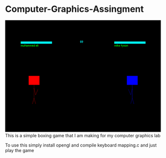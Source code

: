 # Computer-Graphics-Assingment
![alt tag](https://github.com/goyalakshat14/Computer-Graphics-Assingment/blob/master/Boxing_game.png)
This is a simple boxing game that I am making for my computer graphics lab

To use this simply install opengl and compile keyboard mapping.c and just play the game
